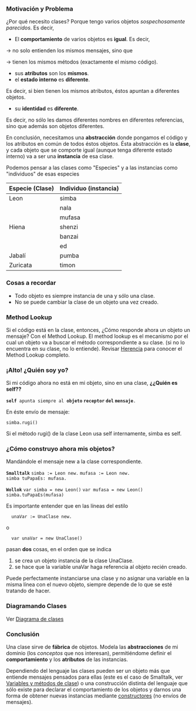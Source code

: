 ### Motivación y Problema

¿Por qué necesito clases? Porque tengo varios objetos *sospechosamente parecidos*. Es decir,

-   El **comportamiento** de varios objetos es **igual**. Es decir,

  
-&gt; no solo entienden los mismos mensajes, sino que

-&gt; tienen los mismos métodos (exactamente el mismo código).

-   sus **atributos** son los **mismos**.
-   el **estado interno** es **diferente**.

  
Es decir, si bien tienen los mismos atributos, éstos apuntan a diferentes objetos.

-   su **identidad** es **diferente**.

  
Es decir, no sólo les damos diferentes nombres en diferentes referencias, sino que además son objetos diferentes.

En conclusión, necesitamos una **abstracción** donde pongamos el código y los atributos en común de todos éstos objetos. Ésta abstracción es la **clase**, y cada objeto que se comporte igual (aunque tenga diferente estado interno) va a ser una **instancia** de esa clase.

Podemos pensar a las clases como "Especies" y a las instancias como "individuos" de esas especies

| Especie (**Clase**) | Individuo (**instancia**) |
|---------------------|---------------------------|
| Leon                | simba                     |
|                     | nala                      |
|                     | mufasa                    |
| Hiena               | shenzi                    |
|                     | banzai                    |
|                     | ed                        |
| Jabalí              | pumba                     |
| Zuricata            | timon                     |

### Cosas a recordar

-   Todo objeto es siempre instancia de una y sólo una clase.
-   No se puede cambiar la clase de un objeto una vez creado.

### Method Lookup

Si el código está en la clase, entonces, ¿Cómo responde ahora un objeto un mensaje? Con el Method Lookup. El method lookup es el mecanismo por el cual un objeto va a buscar el método correspondiente a su clase. (si no lo encuentra en su clase, no lo entiende). Revisar [Herencia](herencia.html) para conocer el Method Lookup completo.

### ¡Alto! ¿Quién soy yo?

Si mi código ahora no está en mi objeto, sino en una clase, **¿¿Quién es self??**

**`self`**` apunta siempre al `**`objeto` `receptor` `del` `mensaje`**`. `

En éste envío de mensaje:

`simba.rugi()`

Si el método rugi() de la clase Leon usa self internamente, simba es self.

### ¿Cómo construyo ahora mis objetos?

Mandándole el mensaje new a la clase correspondiente.

**`Smalltalk`**
`simba := Leon new.`
`mufasa := Leon new.`
`simba tuPapaEs: mufasa.`

**`Wollok`**
`var simba = new Leon()`
`var mufasa = new Leon()`
`simba.tuPapaEs(mufasa)`

Es importante entender que en las líneas del estilo

`  unaVar := UnaClase new.`

o

`  var unaVar = new UnaClase()`

pasan **dos** cosas, en el orden que se indica

1.  se crea un objeto instancia de la clase UnaClase.
2.  se hace que la variable unaVar haga referencia al objeto recién creado.

Puede perfectamente instanciarse una clase y no asignar una variable en la misma línea con el nuevo objeto, siempre depende de lo que se esté tratando de hacer.

### Diagramando Clases

Ver [Diagrama de clases](diagrama-de-clases.html)

### Conclusión

Una clase sirve de **fábrica** de objetos. Modela las **abstracciones** de mi dominio (los *conceptos* que nos interesan), permitiéndome definir el **comportamiento** y los **atributos** de las instancias.

Dependiendo del lenguaje las clases pueden ser un objeto más que entiende mensajes pensados para ellas (este es el caso de Smalltalk, ver [Variables y métodos de clase](variables-y-metodos-de-clase.html)) o una construcción distinta del lenguaje que sólo existe para declarar el comportamiento de los objetos y darnos una forma de obtener nuevas instancias mediante [constructores](constructores.html) (no envíos de mensajes).
